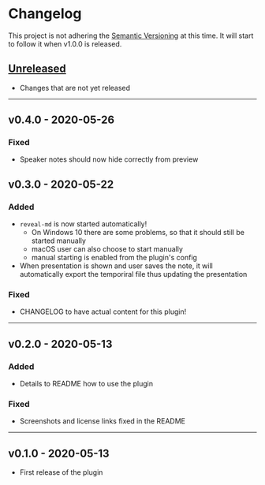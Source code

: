 # Changelog

This project is not adhering the [Semantic Versioning](https://semver.org/spec/v2.0.0.html) at this time. It will start to follow it when v1.0.0 is released.

## [Unreleased](https://github.com/skipadu/reveal-md-presenter/compare/v0.4.0...HEAD)
* Changes that are not yet released
--- 

## v0.4.0 - 2020-05-26

### Fixed
* Speaker notes should now hide correctly from preview

## v0.3.0 - 2020-05-22

### Added
* `reveal-md` is now started automatically!
    * On Windows 10 there are some problems, so that it should still be started manually
    * macOS user can also choose to start manually
    * manual starting is enabled from the plugin's config
* When presentation is shown and user saves the note, it will automatically export the temporiral file thus updating the presentation

### Fixed
* CHANGELOG to have actual content for this plugin!

---

## v0.2.0 - 2020-05-13

### Added
* Details to README how to use the plugin

### Fixed
* Screenshots and license links fixed in the README

---

## v0.1.0 - 2020-05-13
* First release of the plugin
